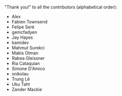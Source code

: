 "Thank you!" to all the contributors (alphabetical order):

*  Alex
*  Fabien Townsend
*  Felipe Seré
*  gemcfadyen
*  Jay Hayes
*  kamidev
*  Mahmut Surekci
*  Makis Otman
*  Rabea Gleissner
*  Ria Cataquian
*  Simone D'Amico
*  snikolau
*  Trung Lê
*  Uku Taht
*  Zander Mackie
